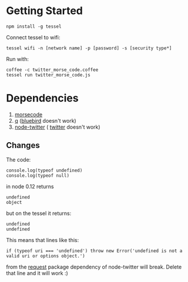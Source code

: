 # Getting Started

```
npm install -g tessel
```

Connect tessel to wifi:

```
tessel wifi -n [network name] -p [password] -s [security type*]
```

Run with:

```
coffee -c twitter_morse_code.coffee
tessel run twitter_morse_code.js
```

# Dependencies 

1. [morsecode](https://www.npmjs.com/package/morsecode)
2. [q](https://www.npmjs.com/package/q) ([bluebird](https://www.npmjs.com/package/bluebird) doesn't work)
3. [node-twitter](https://www.npmjs.com/package/node-twitter) ( [twitter](https://www.npmjs.com/package/twitter) doesn't work)

## Changes

The code:

```
console.log(typeof undefined)
console.log(typeof null)
```

in node 0.12 returns

```
undefined
object
```

but on the tessel it returns:

```
undefined
undefined
```

This means that lines like this:

```
if (typeof uri === 'undefined') throw new Error('undefined is not a valid uri or options object.')
```

from the [request](https://www.npmjs.com/package/request) package dependency of node-twitter will break. Delete that line and it will work :)